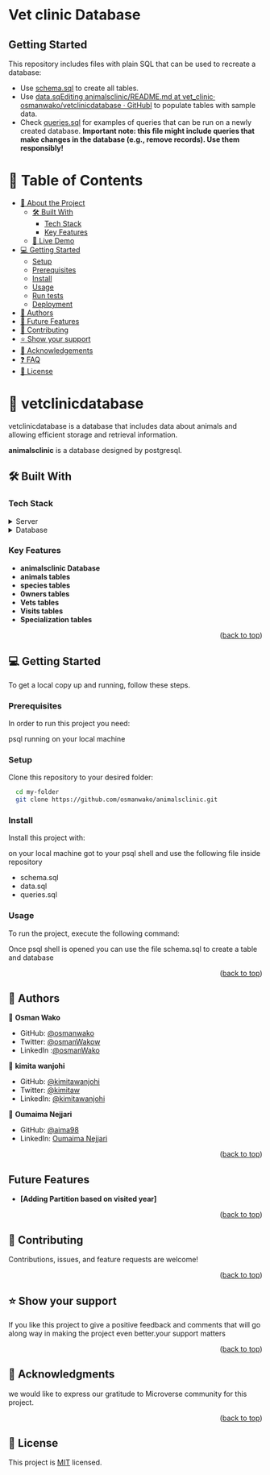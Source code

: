 # Vet clinic Database

## Getting Started

This repository includes files with plain SQL that can be used to recreate a database:

- Use [schema.sql](./schema.sql) to create all tables.
- Use [data.sqEditing animalsclinic/README.md at vet_clinic· osmanwako/vetclinicdatabase · GitHubl](./data.sql) to populate tables with sample data.
- Check [queries.sql](./queries.sql) for examples of queries that can be run on a newly created database. **Important note: this file might include queries that make changes in the database (e.g., remove records). Use them responsibly!**

<a name="readme-top"></a>

# 📗 Table of Contents

- [📖 About the Project](#about-project)
  - [🛠 Built With](#built-with)
    - [Tech Stack](#tech-stack)
    - [Key Features](#key-features)
  - [🚀 Live Demo](#live-demo)
- [💻 Getting Started](#getting-started)
  - [Setup](#setup)
  - [Prerequisites](#prerequisites)
  - [Install](#install)
  - [Usage](#usage)
  - [Run tests](#run-tests)
  - [Deployment](#triangular_flag_on_post-deployment)
- [👥 Authors](#authors)
- [🔭 Future Features](#future-features)
- [🤝 Contributing](#contributing)
- [⭐️ Show your support](#support)
- [🙏 Acknowledgements](#acknowledgements)
- [❓ FAQ](#faq)
- [📝 License](#license)

<!-- PROJECT DESCRIPTION -->

# 📖 vetclinicdatabase <a name="about-project"></a>

vetclinicdatabase is a database that includes data about animals and allowing efficient storage and retrieval information.

**animalsclinic** is a database designed by postgresql.

## 🛠 Built With <a name="built-with"></a>

### Tech Stack <a name="tech-stack"></a>

<details>
  <summary>Server</summary>
  <ul>
    <li>Localhost</a></li>
  </ul>
</details>

<details>
<summary>Database</summary>
  <ul>
    <li><a href="https://www.postgresql.org/">PostgreSQL</a></li>
  </ul>
</details>

<!-- Features -->

### Key Features <a name="key-features"></a>

- **animalsclinic Database**
- **animals tables**
- **species tables**
- **0wners tables**
- **Vets tables**
- **Visits tables**
- **Specialization tables**

<p align="right">(<a href="#readme-top">back to top</a>)</p>

<!-- GETTING STARTED -->

## 💻 Getting Started <a name="getting-started"></a>

To get a local copy up and running, follow these steps.

### Prerequisites

In order to run this project you need:

psql running on your local machine

### Setup

Clone this repository to your desired folder:

```sh
  cd my-folder
  git clone https://github.com/osmanwako/animalsclinic.git
```

### Install

Install this project with:

on your local machine got to your psql shell and use the following file inside repository

- schema.sql
- data.sql
- queries.sql

### Usage

To run the project, execute the following command:

Once psql shell is opened you can use the file schema.sql to create a table and database

<p align="right">(<a href="#readme-top">back to top</a>)</p>

<!-- AUTHORS -->

## 👥 Authors <a name="authors"></a>

👤 **Osman Wako**

- GitHub: [@osmanwako](https://github.com/osmanwako)
- Twitter: [@osmanWakow](https://twitter.com/osmanwakow)
- LinkedIn :[@osmanWako](https://www.linkedin.com/in/osmanwako/)

👤 **kimita wanjohi**

- GitHub: [@kimitawanjohi](https://github.com/kimitawanjohi)
- Twitter: [@kimitaw](https://twitter.com/kimitaw)
- LinkedIn: [@kimitawanjohi](https://linkedin.com/in/kimitawanjohi)

👤 **Oumaima Nejjari**

- GitHub: [@aima98](https://github.com/aima98)
- LinkedIn: [Oumaima Nejjari](https://www.linkedin.com/in/oumaimanejjari)

<p align="right">(<a href="#readme-top">back to top</a>)</p>

## Future Features

- **[Adding Partition based on visited year]**

<p align="right">(<a href="#readme-top">back to top</a>)</p>

<!-- CONTRIBUTING -->

## 🤝 Contributing <a name="contributing"></a>

Contributions, issues, and feature requests are welcome!

<p align="right">(<a href="#readme-top">back to top</a>)</p>

## ⭐️ Show your support <a name="support"></a>

If you like this project to give a positive feedback and comments that will go along way in making the project even better.your support matters

<p align="right">(<a href="#readme-top">back to top</a>)</p>

## 🙏 Acknowledgments <a name="acknowledgements"></a>

we would like to express our gratitude to Microverse community for this project.

<p align="right">(<a href="#readme-top">back to top</a>)</p>

## 📝 License <a name="license"></a>

This project is [MIT](MIT.md) licensed.
